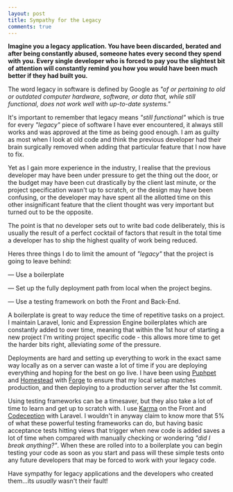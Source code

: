 ```yaml
---
layout: post
title: Sympathy for the Legacy
comments: true
---
```

<p><strong>
	Imagine you a legacy application. You have been discarded, berated and after being constantly abused, someone hates every second they spend with you. Every single developer who is forced to pay you the slightest bit of attention will constantly remind you how you would have been much better if they had built you. 
</strong>
</p>
<p>
The word legacy in software is defined by Google as <i>"of or pertaining to old or outdated computer hardware, software, or data that, while still functional, does not work well with up-to-date systems."</i></p>

<p>It's important to remember that legacy means <i>"still functional"</i> which is true for every <i>"legacy"</i> piece of software I have ever encountered, it always still works and was approved at the time as being good enough. I am as guilty as most when I look at old code and think the previous developer had their brain surgically removed when adding that particular feature that I now have to fix.</p>

<p>
Yet as I gain more experience in the industry, I realise that the previous developer may have been under pressure to get the thing out the door, or the budget may have been cut drastically by the client last minute, or the project specification wasn't up to scratch, or the design may have been confusing, or the developer may have spent all the allotted time on this other insignificant feature that the client thought was very important but turned out to be the opposite.</p>

<p>
The point is that no developer sets out to write bad code deliberately, this is usually the result of a perfect cocktail of factors that result in the total time a developer has to ship the highest quality of work being reduced.  
</p>
<p>
Heres three things I do to limit the amount of <i>"legacy"</i> that the project is going to leave behind:</p>
<p>&mdash; Use a boilerplate</p>

<p>&mdash; Set up the fully deployment path from local when the project begins.</p>

<p>&mdash; Use a testing framework on both the Front and Back-End.</p>
<p>
A boilerplate is great to way reduce the time of repetitive tasks on a project. I maintain Laravel, Ionic and Expression Engine boilerplates which are constantly added to over time, meaning that within the 1st hour of starting a new project I'm writing project specific code - this allows more time to get the harder bits right, alleviating <i>some</i> of the pressure. </p>
<p>
Deployments are hard and setting up everything to work in the exact same way locally as on a server can waste a lot of time if you are deploying everything and hoping for the best on go live. I have been using <a href="https://puphpet.com/ ">Puphpet</a> and <a href="http://laravel.com/docs/4.2/homestead">Homestead</a> with <a href="https://forge.laravel.com/ ">Forge</a> to ensure that my local setup matches production, and then deploying to a production server after the 1st commit.</p>
<p>
Using testing frameworks can be a timesaver, but they also take a lot of time to learn and get up to scratch with. I use <a href="http://karma-runner.github.io/">Karma</a> on the Front and <a href="http://codeception.com/">Codeception</a> with Laravel. I wouldn't in anyway claim to know more that 5% of what these powerful testing frameworks can do, but having basic acceptance tests hitting views that trigger when new code is added saves a lot of time when compared with manually checking or wondering <i>"did I break anything?"</i>. When these are rolled into to a boilerplate you can begin testing your code as soon as you start and pass will these simple tests onto any future developers that may be forced to work with your legacy code.</p>
<p>
Have sympathy for legacy applications and the developers who created them...its <i>usually</i> wasn't their fault!
</p>
